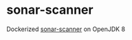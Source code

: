 # sonar-scanner

Dockerized [sonar-scanner](https://docs.sonarqube.org/latest/analysis/scan/sonarscanner/) on OpenJDK 8


